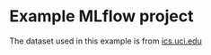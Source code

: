 # Example MLflow project

The dataset used in this example is from [ics.uci.edu](http://archive.ics.uci.edu/ml/datasets/Wine+Quality)